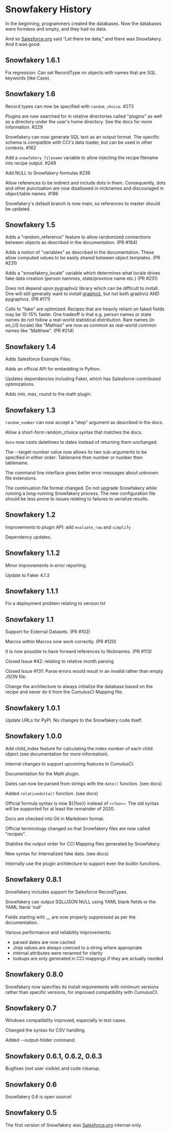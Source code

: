 # Snowfakery History

In the beginning, programmers created the databases. Now the databases were formless and empty, and they had no data.

And so [Salesforce.org](http://salesforce.org/) said “Let there be data,” and there was Snowfakery. And it was good.

## Snowfakery 1.6.1

Fix regression: Can set RecordType on objects with names that
are SQL keywords (like Case).

## Snowfakery 1.6

Record types can now be specified with `random_choice`. #273

Plugins are now searched for in relative directories called "plugins"
as well as a directory under the user's home directory. See the docs
for more information. #229

Snowfakery can now generate SQL text as an output format. The specific
schema is compatible with CCI's data loader, but can be used in other
contexts. #162

Add a `snowfakery_filename` variable to allow injecting the
recipe filename into recipe output.
#249

Add NULL to Snowfakery formulas #239

Allow references to be indirect and include dots in them.
Consequently, dots and other punctuation are now disallowed in
nicknames and discouraged in object/table names. #186

Snowfakery's default branch is now main, so references to
master should be updated.

## Snowfakery 1.5

Adds a "random_reference" feature to allow randomized
connections between objects as described in the documentation.
(PR #184)

Adds a notion of "variables" as described in the documentation. These allow computed values to be easily shared between object templates.
(PR #231)

Adds a "snowfakery_locale" variable which determines what locale drives fake data creation (person nammes, state/province name etc.)
(PR #231)

Does not depend upon pygraphviz library which can be difficult to install. One will still generally want to install
[graphviz](https://graphviz.org/), but not both graphviz AND pygraphviz. (PR #171)

Calls to "fake" are optimized. Recipes that are heavily reliant on faked fields may be 10-15% faster. One tradeoff is that e.g. person names or state names do not follow a real-world statistical distribution. Rare names (in en_US locale) like "Mathias" are now as common as real-world common names like "Matthew". (PR #214)

## Snowfakery 1.4

Adds Salesforce Example Files.

Adds an official API for embedding in Python.

Updates dependencies including Faker, which has Salesforce-contributed optimizations.

Adds min, max, round to the math plugin.

## Snowfakery 1.3

`random_number` can now accept a "step" argument as described in the docs.

Allow a short-form random_choice syntax that matches the docs.

`date` now casts datetimes to dates instead of returning them unchanged.

The --target-number value now allows its two sub-arguments to be specified in either order: Tablename then number or number then tablename.

The command line interface gives better error messages about unknown
file extensions.

The continuation file format changed. Do not upgrade Snowfakery while
running a long-running Snowfakery process. The new configuration file
should be less prone to issues relating to failures to serialize results.

## Snowfakery 1.2

Improvements to plugin API: add `evaluate_raw` and `simplify`

Dependency updates.

## Snowfakery 1.1.2

Minor improvements in error reporting.

Update to Faker 4.1.3

## Snowfakery 1.1.1

Fix a deployment problem relating to version.txt

## Snowfakery 1.1

Support for External Datasets. (PR #102)

Macros within Macros now work correctly. (PR #120)

It is now possible to have forward references to Nicknames. (PR #113)

Closed Issue #42: relating to relative month parsing

Closed Issue #131: Parse errors would result in an invalid rather than empty
JSON file.

Change the architecture to always initialize the database based on the recipe
and never do it from the CumulusCI Mapping file.

## Snowfakery 1.0.1

Update URLs for PyPI. No changes to the Snowfakery code itself.

## Snowfakery 1.0.0

Add child_index feature for calculating the index number of each child object (see documentation for more information).

Internal changes to support upcoming features in CumulusCI.

Documentation for the Math plugin.

Dates can now be parsed from strings with the `date()` function. (see docs)

Added `relativedelta()` function. (see docs)

Official formula syntax is now ${{foo}} instead of `<<foo>>`.
The old syntax will be supported for at least the remainder of 2020.

Docs are checked into Git in Markdown format.

Official terminology changed so that Snowfakery files are now called "recipes".

Stabilize the output order for CCI Mapping files generated by Snowfakery.

New syntax for Internalized fake data. (see docs)

Internally use the plugin architecture to support even the builtin functions.

## Snowfakery 0.8.1

Snowfakery includes support for Salesforce RecordTypes.

Snowfakery can output SQL/JSON NULL using YAML blank fields or the YAML literal 'null'

Fields starting with __ are now properly suppressed as per the documentation.

Various performance and reliability improvements:

* parsed dates are now cached
* Jinja values are always coerced to a string where appropriate
* internal attributes were renamed for clarity
* lookups are only generated in CCI mappings if they are actually needed

## Snowfakery 0.8.0

Snowfakery now specifies its install requirements with minimum versions rather than specific versions,
for improved compatibility with CumulusCI.

## Snowfakery 0.7

Windows compatibility improved, especially in test cases.

Changed the syntax for CSV handling.

Added --output-folder command.

## Snowfakery 0.6.1, 0.6.2, 0.6.3

Bugfixes (not user visible) and code cleanup.

## Snowfakery 0.6

Snowfakery 0.6 is open source!

## Snowfakery 0.5

The first version of Snowfakery was [Salesforce.org](http://salesforce.org/) internal-only.
